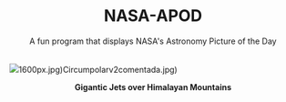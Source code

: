 <div align="center">
  <h1>
    NASA-APOD
  </h1>
</div>
  
<div align="center">
  A fun program that displays NASA's Astronomy Picture of the Day
</div>

<br>

![](https://apod.nasa.gov/apod/image/2406/GiganticJets_Xuanhua_2048.jpg)1600px.jpg)Circumpolarv2comentada.jpg)

<p align = "center">
  <b>Gigantic Jets over Himalayan Mountains</b>
</p>
